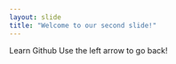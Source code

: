 ```yaml
---
layout: slide
title: "Welcome to our second slide!"
---
```

Learn Github
Use the left arrow to go back!
